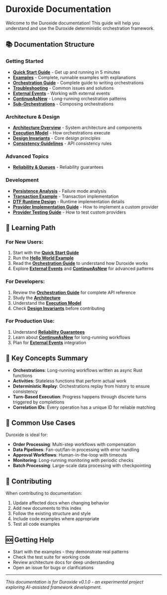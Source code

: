# Duroxide Documentation

Welcome to the Duroxide documentation! This guide will help you understand and use the Duroxide deterministic orchestration framework.

## 📚 Documentation Structure

### Getting Started
- **[Quick Start Guide](../QUICK_START.md)** - Get up and running in 5 minutes
- **[Examples](../examples/)** - Complete, runnable examples with explanations
- **[Orchestration Guide](ORCHESTRATION-GUIDE.md)** - Complete guide to writing orchestrations
- **[Troubleshooting](troubleshooting.md)** - Common issues and solutions
- **[External Events](external-events.md)** - Working with external events
- **[ContinueAsNew](continue-as-new.md)** - Long-running orchestration patterns
- **[Sub-Orchestrations](sub-orchestrations.md)** - Composing orchestrations

### Architecture & Design
- **[Architecture Overview](architecture.md)** - System architecture and components
- **[Execution Model](polling-and-execution-model.md)** - How orchestrations execute
- **[Design Invariants](design-invariants.md)** - Core design principles
- **[Consistency Guidelines](consistency-guidelines.md)** - API consistency rules

### Advanced Topics
- **[Reliability & Queues](reliability-queue-and-history.md)** - Reliability guarantees

### Development
- **[Persistence Analysis](persistence-failure-analysis.md)** - Failure mode analysis
- **[Transaction Example](transaction-example.md)** - Transaction implementation
- **[DTF Runtime Design](dtf-runtime-design.md)** - Runtime implementation details
- **[Provider Implementation Guide](provider-implementation-guide.md)** - How to implement a custom provider
- **[Provider Testing Guide](provider-testing-guide.md)** - How to test custom providers

## 🎯 Learning Path

### For New Users:
1. Start with the **[Quick Start Guide](../QUICK_START.md)**
2. Run the **[Hello World Example](../examples/hello_world.rs)**
3. Read the **[Orchestration Guide](ORCHESTRATION-GUIDE.md)** to understand how Duroxide works
4. Explore **[External Events](external-events.md)** and **[ContinueAsNew](continue-as-new.md)** for advanced patterns

### For Developers:
1. Review the **[Orchestration Guide](ORCHESTRATION-GUIDE.md)** for complete API reference
2. Study the **[Architecture](architecture.md)**
3. Understand the **[Execution Model](polling-and-execution-model.md)**
4. Check **[Design Invariants](design-invariants.md)** before contributing

### For Production Use:
1. Understand **[Reliability Guarantees](reliability-queue-and-history.md)**
2. Learn about **[ContinueAsNew](continue-as-new.md)** for long-running workflows
3. Plan for **[External Events](external-events.md)** integration

## 📖 Key Concepts Summary

- **Orchestrations**: Long-running workflows written as async Rust functions
- **Activities**: Stateless functions that perform actual work
- **Deterministic Replay**: Orchestrations replay from history to ensure consistency
- **Turn-Based Execution**: Progress happens through discrete turns triggered by completions
- **Correlation IDs**: Every operation has a unique ID for reliable matching

## 🔧 Common Use Cases

Duroxide is ideal for:
- **Order Processing**: Multi-step workflows with compensation
- **Data Pipelines**: Fan-out/fan-in processing with error handling
- **Approval Workflows**: Human-in-the-loop with timeouts
- **Monitoring**: Long-running monitoring with periodic checks
- **Batch Processing**: Large-scale data processing with checkpointing

## 🤝 Contributing

When contributing to documentation:
1. Update affected docs when changing behavior
2. Add new documents to this index
3. Follow the existing structure and style
4. Include code examples where appropriate
5. Test all code examples

## 🆘 Getting Help

- Start with the examples - they demonstrate real patterns
- Check the test suite for working code
- Review architecture docs for deep understanding
- Open an issue for bugs or clarifications

---

*This documentation is for Duroxide v0.1.0 - an experimental project exploring AI-assisted framework development.*